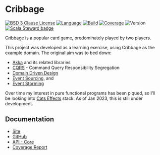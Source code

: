 # Cribbage

[![BSD 3 Clause License](https://img.shields.io/github/license/nigeleke/cribbage?style=plastic)](https://github.com/nigeleke/cribbage/blob/master/LICENSE)
[![Language](https://img.shields.io/badge/language-Scala-blue.svg?style=plastic)](https://www.scala-lang.org)
[![Build](https://img.shields.io/github/actions/workflow/status/nigeleke/cribbage/acceptance.yml?style=plastic)](https://github.com/nigeleke/cribbage/actions/workflows/acceptance.yml)
[![Coverage](https://img.shields.io/codecov/c/github/nigeleke/cribbage?style=plastic&token=9Z6VJKS0LK)](https://codecov.io/gh/nigeleke/cribbage)
![Version](https://img.shields.io/github/v/tag/nigeleke/cribbage?style=plastic)
[![Scala Steward badge](https://img.shields.io/badge/Scala_Steward-helping-blue.svg?style=plastic&logo=data:image/png;base64,iVBORw0KGgoAAAANSUhEUgAAAA4AAAAQCAMAAAARSr4IAAAAVFBMVEUAAACHjojlOy5NWlrKzcYRKjGFjIbp293YycuLa3pYY2LSqql4f3pCUFTgSjNodYRmcXUsPD/NTTbjRS+2jomhgnzNc223cGvZS0HaSD0XLjbaSjElhIr+AAAAAXRSTlMAQObYZgAAAHlJREFUCNdNyosOwyAIhWHAQS1Vt7a77/3fcxxdmv0xwmckutAR1nkm4ggbyEcg/wWmlGLDAA3oL50xi6fk5ffZ3E2E3QfZDCcCN2YtbEWZt+Drc6u6rlqv7Uk0LdKqqr5rk2UCRXOk0vmQKGfc94nOJyQjouF9H/wCc9gECEYfONoAAAAASUVORK5CYII=)](https://scala-steward.org)

[Cribbage](https://en.wikipedia.org/wiki/Cribbage) is a popular card game, predominately played by two players.

This project was developed as a learning exercise, using Cribbage as the example domain. The original aim was to bed down:

  - [Akka](https://akka.io/) and its related libraries
  - [CQRS](https://martinfowler.com/bliki/CQRS.html) - Command Query Responsibility Segregation
  - [Domain Driven Design](https://martinfowler.com/tags/domain%20driven%20design.html) 
  - [Event Sourcing](https://martinfowler.com/eaaDev/EventSourcing.html), and
  - [Event Storming](https://www.eventstorming.com/)

Over time my interest in pure functional programs has been piqued, so I'll be looking into [Cats Effects](https://typelevel.org/cats-effect/) stack. As of Jan 2023, this is still under development.

## Documentation

* [Site](https://nigeleke.github.io/cribbage)
* [GitHub](https://github.com/nigeleke/cribbage)
* [API - Core](https://nigeleke.github.io/cribbage/core/api/index.html)
* [Coverage Report](https://nigeleke.github.io/cribbage/coverage/index.html)
